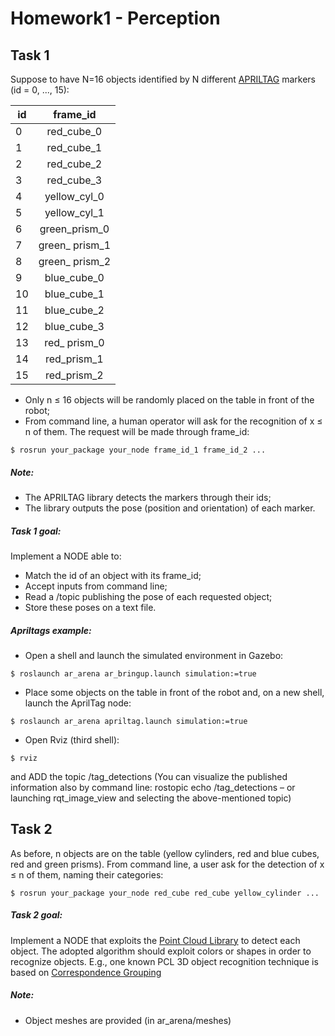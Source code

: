 # Homework1 - Perception
## Task 1

Suppose to have N=16 objects identified by N different [APRILTAG](https://april.eecs.umich.edu/software/apriltag) markers (id = 0, ..., 15):

| id | frame_id         |
| ---|:----------------:| 
| 0  | red_cube_0       |
| 1  | red_cube_1       | 
| 2  | red_cube_2       |  
| 3  | red_cube_3       |  
| 4  | yellow_cyl_0     |  
| 5  | yellow_cyl_1     |  
| 6  | green_prism_0    |  
| 7  | green_ prism_1   |  
| 8  | green_ prism_2   |  
| 9  | blue_cube_0      |  
| 10 | blue_cube_1      |  
| 11 | blue_cube_2      |  
| 12 | blue_cube_3      |  
| 13 | red_ prism_0     |  
| 14 | red_prism_1      |  
| 15 | red_prism_2      |  

- Only n ≤ 16 objects will be randomly placed on the table in front of the robot;
- From command line, a human operator will ask for the recognition of x ≤ n of them. The request will
be made through frame_id:
```
$ rosrun your_package your_node frame_id_1 frame_id_2 ...
```
##### Note:
- The APRILTAG library detects the markers through their ids;
- The library outputs the pose (position and orientation) of each marker.

##### Task 1 goal:
Implement a NODE able to:
- Match the id of an object with its frame_id;
- Accept inputs from command line;
- Read a /topic publishing the pose of each requested object;
- Store these poses on a text file.

##### Apriltags example:
- Open a shell and launch the simulated environment in Gazebo:
```
$ roslaunch ar_arena ar_bringup.launch simulation:=true
```
- Place some objects on the table in front of the robot and, on a new shell, launch the AprilTag node:
```
$ roslaunch ar_arena apriltag.launch simulation:=true
```
- Open Rviz (third shell):
```
$ rviz
```
and ADD the topic /tag_detections (You can visualize the published information also by command line: rostopic echo /tag_detections – or launching rqt_image_view and selecting the above-mentioned topic)



## Task 2

As before, n objects are on the table (yellow cylinders, red and blue cubes, red and green prisms). From
command line, a user ask for the detection of x ≤ n of them, naming their categories:
```
$ rosrun your_package your_node red_cube red_cube yellow_cylinder ...
```
##### Task 2 goal:

Implement a NODE that exploits the [Point Cloud Library](http://pointclouds.org/) to detect each
object. The adopted algorithm should exploit colors or shapes in order to recognize objects. E.g., one
known PCL 3D object recognition technique is based on [Correspondence Grouping](http://pointclouds.org/documentation/tutorials/correspondence_grouping.php)

##### Note:
- Object meshes are provided (in ar_arena/meshes)
